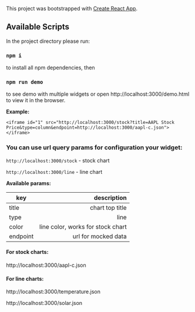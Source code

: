 This project was bootstrapped with [Create React App](https://github.com/facebook/create-react-app).

## Available Scripts

In the project directory please run:

### `npm i` 

to install all npm dependencies, then

### `npm run demo`

to see demo with multiple widgets or open http://localhost:3000/demo.html to view it in the browser.


**Example:**

`<iframe id="1" src="http://localhost:3000/stock?title=AAPL Stock Price&type=column&endpoint=http://localhost:3000/aapl-c.json"></iframe>`


### You can use  url query params for configuration your widget: 

`http://localhost:3000/stock` - stock chart

`http://localhost:3000/line` - line chart

**Available params:**

| key          |  description                           |
| -------------| --------------------------------------:|
| title        | chart top title                        |
| type         | line|column|bar works for stock chart  |
| color        | line color, works for stock chart      |
| endpoint     | url for mocked data                    |

#### For stock charts:

http://localhost:3000/aapl-c.json 


#### For line charts:

http://localhost:3000/temperature.json

http://localhost:3000/solar.json